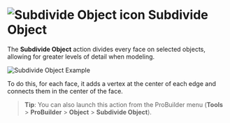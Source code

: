 # ![Subdivide Object icon](images/icons/Object_Subdivide.png) Subdivide Object

The __Subdivide Object__ action divides every face on selected objects, allowing for greater levels of detail when modeling.

![Subdivide Object Example](images/SubdivideObject_Example.png)

To do this, for each face, it adds a vertex at the center of each edge and connects them in the center of the face.

> **Tip**: You can also launch this action from the ProBuilder menu (**Tools** > **ProBuilder** > **Object** > **Subdivide Object**).